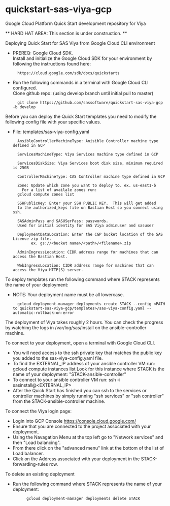 # quickstart-sas-viya-gcp

Google Cloud Platform Quick Start development repository for Viya


** HARD HAT AREA: This section is under construction. **

Deploying Quick Start for SAS Viya from Google Cloud CLI environment
    
- PREREQ: Google Cloud SDK.  
 Install and initialize the Google Cloud SDK for your environment 
 by following the instructions found here: 
 
        https://cloud.google.com/sdk/docs/quickstarts
     
     
- Run the following commands in a terminal with Google Cloud CLI
 configured.  
 Clone github repo: (using develop branch until initial pull to master)
                                       
        git clone https://github.com/sassoftware/quickstart-sas-viya-gcp -b develop

Before you can deploy the Quick Start templates you need to modify the following config file with your specific values.
- File: templates/sas-viya-config.yaml
 
        AnsibleControllerMachineType: Anisible Controller machine type defined in GCP

        ServicesMachineType: Viya Services machine type defined in GCP
 
        ServicesDiskSize: Viya Services boot disk size, minimum required is 25GB

        ControllerMachineType: CAS Controller machine type defined in GCP

        Zone: Update which zone you want to deploy to. ex. us-east1-b  
          For a list of availale zones run:
        gcloud compute zones list
      
        SSHPublicKey: Enter your SSH PUBLIC KEY.  This will get added 
        to the authorized_keys file on Bastian Host so you connect using ssh.
      
        SASAdminPass and SASUSerPass: passwords.
        Used for initial identity for SAS Viya adminuser and sasuser
      
        DeploymentDataLocation: Enter the CGP bucket location of the SAS License zip file.
              ex. gs://<bucket name>/<path>/<filename>.zip
              
        AdminIngressLocation: CIDR address range for machines that can access the Bastian Host. 
      
        WebIngressLocation: CIDR address range for machines that can access the Viya HTTP(S) server.
      
            
To deploy templates run the following command where STACK represents the name of your deployment:
* NOTE: Your deployment name must be all lowercase.  
        
        gcloud deployment-manager deployments create STACK --config <PATH to quickstart-sas-viya-gcp/templates>/sas-viya-config.yaml --automatic-rollback-on-error

The deployment of Viya takes roughly 2 hours.  You can check the progress by watching the logs in /var/log/sas/install on the ansible-controller machine.
    
To connect to your deployment, open a terminal with Google Cloud CLI.

   - You will need access to the ssh private key that matches the public key 
     you added to the sas-viya-config.yaml file.
   - To find the EXTERNAL_IP address of your ansible controller VM run:
     gcloud compute instances list
     Look for this instance where STACK is the name of your deployment:
     "STACK-ansible-controller"
   - To connect to your ansible controller VM run:
     ssh -i <PATH TO SSH PRIVATE KEY> sasinstall@<EXTERNAL_IP>
   - After the Quick Start has finished you can ssh to the services
     or controller machines by simply running "ssh services" or 
     "ssh controller" from the STACK-ansible-controller machine.

To connect the Viya login page:
   - Login into GCP Console https://console.cloud.google.com/
   - Ensure that you are connected to the project associated with your
     deployment.
   - Using the Navagation Menu at the top left go to "Network services"
     and then "Load balancing".
   - From there click on the "advanced menu" link at the bottom of the
     list of Load balancer.
   - Click on the Address associated with your deployment in the
     STACK-forwarding-rules row.
    
To delete an existing deployment
- Run the following command where STACK represents the 
     name of your deployment:
        
            gcloud deployment-manager deployments delete STACK
    
